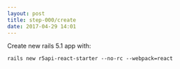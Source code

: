 ```yaml
---
layout: post
title: step-000/create
date: 2017-04-29 14:01
---
```


Create new rails 5.1 app with:

    rails new r5api-react-starter --no-rc --webpack=react
